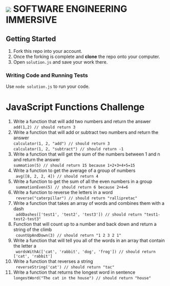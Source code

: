 # ![](https://ga-dash.s3.amazonaws.com/production/assets/logo-9f88ae6c9c3871690e33280fcf557f33.png)  SOFTWARE ENGINEERING IMMERSIVE

## Getting Started

1. Fork this repo into your account.
1. Once the forking is complete and **clone** the repo onto your computer.
1. Open `solution.js` and save your work there.

### Writing Code and Running Tests

Use `node solution.js` to run your code.


# JavaScript Functions Challenge

<ol>
  <li>Write a function that will add two numbers and return the answer
  <br>
    <code>add(1,2) // should return 3</code>
   </li>  
  <li>Write a function that will add or subtract two numbers and return the answer
  <br>
    <code>calculator(1, 2, "add") // should return 3</code>
    <br>
    <code>calculator(1, 2, "subtract") // should return -1</code>
  </li>  
 
  <li>Write a function that will get the sum of the numbers between 1 and n and return the answer
  <br>
    <code>summation(5) // should return 15 because 1+2+3+4+5=15</code>
  </li>
  
  <li>Write a function to get the average of a group of numbers 
  <br>
    <code> avg([8, 2, 2, 4]) // should return 4</code>
  </li>
  <li>Write a function to get the sum of all the even numbers in a group
  <br>
    <code > summationEven(5) // should return 6 because 2+4=6</code>
  </li>
  <li>Write a function to reverse the letters in a word
  <br>
    <code > reverse("caterpillar") // should return "rallipretac"</code>
  </li>
  <li>Write a function that takes an array of words and combines them with a dash
  <br>
    <code > addDashes(['test1', 'test2', 'test3']) // should return "test1-test2-test3"</code>
  </li>
  <li>Function that will count up to a number and back down and return a string of the climb
  <br>
    <code> countUpAndDown(3) // should return "1 2 3 2 1"</code>
  </li>
  <li>Write a function that will tell you all of the words in an array that contain the letter a
  <br>
    <code > wordsWithA(['cat', 'rabbit', 'dog', 'frog']) // should return ['cat', 'rabbit']</code>
  </li>
  <li>Write a function that reverses a string
  <br>
    <code > reverseString('cat') // should return "tac"</code>
  </li>
  
  <li>Write a function that returns the longest word in sentence
  <br>
    <code>longestWord("The cat in the house") // should return "house"</code>
  </li>

</ol>
